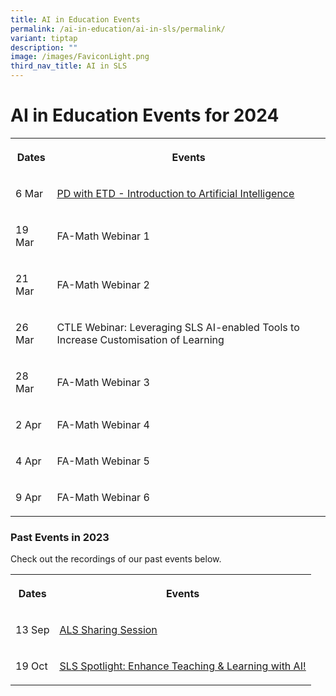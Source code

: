 ```yaml
---
title: AI in Education Events
permalink: /ai-in-education/ai-in-sls/permalink/
variant: tiptap
description: ""
image: /images/FaviconLight.png
third_nav_title: AI in SLS
---
```

<h1>AI in Education Events for 2024</h1>
<p></p>
<table>
<tbody>
<tr>
<th rowspan="1" colspan="1">
<p>Dates</p>
</th>
<th rowspan="1" colspan="1">
<p>Events</p>
</th>
</tr>
<tr>
<td rowspan="1" colspan="1">
<p>6 Mar</p>
</td>
<td rowspan="1" colspan="1">
<p><a href="go.gov.sg/etd-pd-intro-aied" rel="noopener noreferrer nofollow" target="_blank"><u>PD with ETD - Introduction to Artificial Intelligence</u></a>
</p>
</td>
</tr>
<tr>
<td rowspan="1" colspan="1">
<p>19 Mar</p>
</td>
<td rowspan="1" colspan="1">
<p>FA-Math Webinar 1</p>
</td>
</tr>
<tr>
<td rowspan="1" colspan="1">
<p>21 Mar</p>
</td>
<td rowspan="1" colspan="1">
<p>FA-Math Webinar 2</p>
</td>
</tr>
<tr>
<td rowspan="1" colspan="1">
<p>26 Mar</p>
</td>
<td rowspan="1" colspan="1">
<p>CTLE Webinar: Leveraging SLS AI-enabled Tools to Increase Customisation
of Learning</p>
</td>
</tr>
<tr>
<td rowspan="1" colspan="1">
<p>28 Mar</p>
</td>
<td rowspan="1" colspan="1">
<p>FA-Math Webinar 3</p>
</td>
</tr>
<tr>
<td rowspan="1" colspan="1">
<p>2 Apr</p>
</td>
<td rowspan="1" colspan="1">
<p>FA-Math Webinar 4</p>
</td>
</tr>
<tr>
<td rowspan="1" colspan="1">
<p>4 Apr</p>
</td>
<td rowspan="1" colspan="1">
<p>FA-Math Webinar 5</p>
</td>
</tr>
<tr>
<td rowspan="1" colspan="1">
<p>9 Apr</p>
</td>
<td rowspan="1" colspan="1">
<p>FA-Math Webinar 6</p>
</td>
</tr>
</tbody>
</table>
<h3>Past Events in 2023</h3>
<p>Check out the recordings of our past events below.</p>
<table>
<tbody>
<tr>
<th rowspan="1" colspan="1">
<p>Dates</p>
</th>
<th rowspan="1" colspan="1">
<p>Events</p>
</th>
</tr>
<tr>
<td rowspan="1" colspan="1">
<p>13 Sep</p>
</td>
<td rowspan="1" colspan="1">
<p><a href="go.gov.sg/alsrecording23" rel="noopener noreferrer nofollow" target="_blank"><u>ALS Sharing Session</u></a>
</p>
</td>
</tr>
<tr>
<td rowspan="1" colspan="1">
<p>19 Oct</p>
</td>
<td rowspan="1" colspan="1">
<p><a href="https://www.youtube.com/watch?v=4blj2iwMyao&amp;ab_channel=ETDtogo" rel="noopener noreferrer nofollow" target="_blank"><u>SLS Spotlight: Enhance Teaching &amp; Learning with AI!</u></a>
</p>
</td>
</tr>
</tbody>
</table>
<p></p>